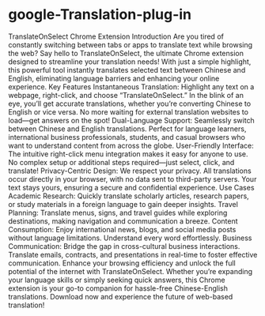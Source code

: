 # google-Translation-plug-in
TranslateOnSelect Chrome Extension Introduction
Are you tired of constantly switching between tabs or apps to translate text while browsing the web? Say hello to TranslateOnSelect, the ultimate Chrome extension designed to streamline your translation needs! With just a simple highlight, this powerful tool instantly translates selected text between Chinese and English, eliminating language barriers and enhancing your online experience.
Key Features
Instantaneous Translation: Highlight any text on a webpage, right-click, and choose “TranslateOnSelect.” In the blink of an eye, you’ll get accurate translations, whether you’re converting Chinese to English or vice versa. No more waiting for external translation websites to load—get answers on the spot!
Dual-Language Support: Seamlessly switch between Chinese and English translations. Perfect for language learners, international business professionals, students, and casual browsers who want to understand content from across the globe.
User-Friendly Interface: The intuitive right-click menu integration makes it easy for anyone to use. No complex setup or additional steps required—just select, click, and translate!
Privacy-Centric Design: We respect your privacy. All translations occur directly in your browser, with no data sent to third-party servers. Your text stays yours, ensuring a secure and confidential experience.
Use Cases
Academic Research: Quickly translate scholarly articles, research papers, or study materials in a foreign language to gain deeper insights.
Travel Planning: Translate menus, signs, and travel guides while exploring destinations, making navigation and communication a breeze.
Content Consumption: Enjoy international news, blogs, and social media posts without language limitations. Understand every word effortlessly.
Business Communication: Bridge the gap in cross-cultural business interactions. Translate emails, contracts, and presentations in real-time to foster effective communication.
Enhance your browsing efficiency and unlock the full potential of the internet with TranslateOnSelect. Whether you’re expanding your language skills or simply seeking quick answers, this Chrome extension is your go-to companion for hassle-free Chinese-English translations. Download now and experience the future of web-based translation!
